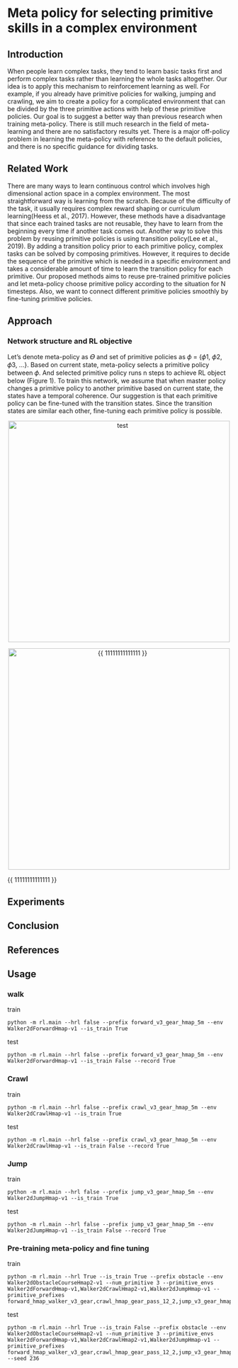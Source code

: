 # Meta policy for selecting primitive skills in a complex environment
## Introduction
When people learn complex tasks, they tend to learn basic tasks first and perform complex tasks rather than learning the whole tasks altogether. Our idea is to apply this mechanism to reinforcement learning as well. For example, if you already have primitive policies for walking, jumping and crawling, we aim to create a policy for a complicated environment that can be divided by the three primitive actions with help of these primitive policies.
Our goal is to suggest a better way than previous research when training meta-policy. There is still much research in the field of meta-learning and there are no satisfactory results yet. There is a major off-policy problem in learning the meta-policy with reference to the default policies, and there is no specific guidance for dividing tasks.

## Related Work
There are many ways to learn continuous control which involves high dimensional action space in a complex environment. The most straightforward way is learning from the scratch. Because of the difficulty of the task, it usually requires complex reward shaping or curriculum learning(Heess et al., 2017). However, these methods have a disadvantage that since each trained tasks are not reusable, they have to learn from the beginning every time if another task comes out.
Another way to solve this problem by reusing primitive policies is using transition policy(Lee et al., 2019). By adding a transition policy prior to each primitive policy, complex tasks can be solved by composing primitives. However, it requires to decide the sequence of the primitive which is needed in a specific environment and takes a considerable amount of time to learn the transition policy for each primitive.
Our proposed methods aims to reuse pre-trained primitive policies and let meta-policy choose primitive policy according to the situation for N timesteps. Also, we want to connect different primitive policies smoothly by fine-tuning primitive policies.

## Approach
### Network structure and RL objective
Let’s denote meta-policy as 𝛳 and set of primitive policies as 𝜙 = {𝜙1, 𝜙2, 𝜙3, ...}. Based on current state, meta-policy selects a primitive policy between 𝜙. And selected primitive policy runs n steps to achieve RL object below (Figure 1). To train this network, we assume that when master policy changes a primitive policy to another primitive based on current state, the states have a temporal coherence. Our suggestion is that each primitive policy can be fine-tuned with the transition states. Since the transition states are similar each other, fine-tuning each primitive policy is possible. 
<p align="center">
  <img src="https://github.com/shashacks/master-robot/blob/master/images/equation.png" width="500" alt="test">
</p>

<p align="center">
  <img src="https://github.com/shashacks/master-robot/blob/master/images/equation.png" width="500" alt="{{ 11111111111111 }}">
  <figcaption>{{ 11111111111111 }}</figcaption>
</p>

## Experiments
## Conclusion
## References

## Usage
### walk
train
```
python -m rl.main --hrl false --prefix forward_v3_gear_hmap_5m --env Walker2dForwardHmap-v1 --is_train True
```
test
```
python -m rl.main --hrl false --prefix forward_v3_gear_hmap_5m --env Walker2dForwardHmap-v1 --is_train False --record True
```

### Crawl
train
```
python -m rl.main --hrl false --prefix crawl_v3_gear_hmap_5m --env Walker2dCrawlHmap-v1 --is_train True
```
test
```
python -m rl.main --hrl false --prefix crawl_v3_gear_hmap_5m --env Walker2dCrawlHmap-v1 --is_train False --record True
```

### Jump
train
```
python -m rl.main --hrl false --prefix jump_v3_gear_hmap_5m --env Walker2dJumpHmap-v1 --is_train True
```
test
```
python -m rl.main --hrl false --prefix jump_v3_gear_hmap_5m --env Walker2dJumpHmap-v1 --is_train False --record True
```

### Pre-training meta-policy and fine tuning
train
```
python -m rl.main --hrl True --is_train True --prefix obstacle --env Walker2dObstacleCourseHmap2-v1 --num_primitive 3 --primitive_envs Walker2dForwardHmap-v1,Walker2dCrawlHmap2-v1,Walker2dJumpHmap-v1 --primitive_prefixes forward_hmap_walker_v3_gear,crawl_hmap_gear_pass_12_2,jump_v3_gear_hmap_5m
```
test
```
python -m rl.main --hrl True --is_train False --prefix obstacle --env Walker2dObstacleCourseHmap2-v1 --num_primitive 3 --primitive_envs Walker2dForwardHmap-v1,Walker2dCrawlHmap2-v1,Walker2dJumpHmap-v1 --primitive_prefixes forward_hmap_walker_v3_gear,crawl_hmap_gear_pass_12_2,jump_v3_gear_hmap_5m --seed 236
```
